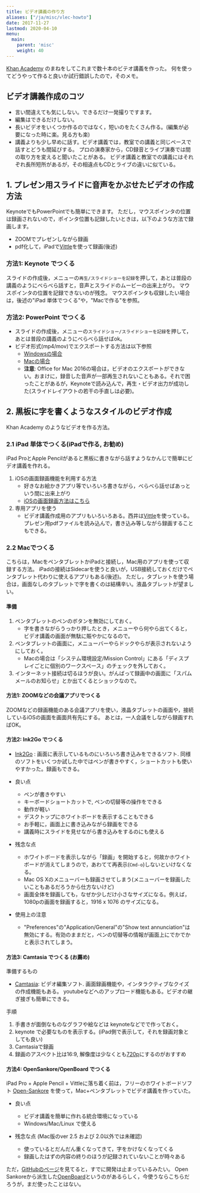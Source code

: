 ```yaml
---
title: ビデオ講義の作り方
aliases: ["/ja/misc/vlec-howto"]
date: 2017-11-27
lastmod: 2020-04-10
menu:
  main:
    parent: 'misc'
    weight: 40
---
```


[Khan Academy](https://ja.khanacademy.org/) のまねをしてこれまで数十本のビテオ講義を作った。
何を使ってどうやって作ると良いか試行錯誤したので，そのメモ。

## ビデオ講義作成のコツ

- 言い間違えても気にしない。できるだけ一発撮りですます。
- 編集はできるだけしない。
- 長いビデオをいくつか作るのではなく，短いのをたくさん作る。(編集が必要になった時に楽。見る方も楽)
- 講義よりも少し早めに話す。ビデオ講義では，教室での講義と同じペースで話すとどうも間延びする。
プロの演奏家から，CD録音とライブ演奏では間の取り方を変えると聞いたことがある。
ビデオ講義と教室での講義にはそれぞれ長所短所があるが，その相違点もCDとライブの違いに似ている。


## 1. プレゼン用スライドに音声をかぶせたビデオの作成方法

KeynoteでもPowerPointでも簡単にできます。
ただし，マウスポインタの位置は録画されないので，ポインタ位置も記録したいときは，以下のような方法で録画します。

- ZOOMでプレゼンしながら録画
- pdf化して，iPadで[Vittle](http://www.qrayon.com/home/vittle/)を使って録画(後述)

### 方法1: Keynote でつくる

スライドの作成後，メニューの`再生/スライドショーを記録`を押して，あとは普段の講義のようにべらべら話すと，音声とスライドのムービーの出来上がり。
マウスポインタの位置を記録できないのが残念。
マウスポインタも収録したい場合は，後述の"iPad 単体でつくる"や，"Macで作る"を参照。

### 方法2: PowerPoint でつくる

- スライドの作成後，メニューの`スライドショー/スライドショーを記録`を押して，あとは普段の講義のようにべらべら話せばok。
- ビデオ形式(mp4/mov)でエクスポートする方法は以下参照
	- [Windowsの場合](https://support.office.com/ja-jp/article/%E3%83%97%E3%83%AC%E3%82%BC%E3%83%B3%E3%83%86%E3%83%BC%E3%82%B7%E3%83%A7%E3%83%B3%E3%82%92%E3%83%93%E3%83%87%E3%82%AA%E3%81%AB%E5%A4%89%E6%8F%9B%E3%81%99%E3%82%8B-c140551f-cb37-4818-b5d4-3e30815c3e83)
	- [Macの場合](https://support.office.com/ja-jp/article/powerpoint-for-mac-%E3%81%AE%E3%83%97%E3%83%AC%E3%82%BC%E3%83%B3%E3%83%86%E3%83%BC%E3%82%B7%E3%83%A7%E3%83%B3%E3%82%92%E5%88%A5%E3%81%AE%E3%83%95%E3%82%A1%E3%82%A4%E3%83%AB%E5%BD%A2%E5%BC%8F%E3%81%A7%E3%82%A8%E3%82%AF%E3%82%B9%E3%83%9D%E3%83%BC%E3%83%88%E3%81%99%E3%82%8B-0547523c-56c4-4799-b5f7-6257907c09ee)
	- **注意**: Office for Mac 2016の場合は，ビデオのエクスポートができない。おまけに，録音した音声が一部再生されないこともある。それで困ったことがあるが，Keynoteで読み込んで，再生・ビデオ出力が成功した(スライドレイアウトの若干の手直しは必要)。


## 2. 黒板に字を書くようなスタイルのビデオ作成

Khan Academy のようなビデオを作る方法。

### 2.1 iPad 単体でつくる(iPadで作る, お勧め)

iPad ProとApple Pencilがあると黒板に書きながら話すようなかんじで簡単にビデオ講義を作れる。

1. iOSの画面録画機能を利用する方法
	- 好きなお絵かきアプリ等でいろいろ書きながら，べらべら話せばあっという間に出来上がり
	- [iOSの画面録画方法はこちら](https://support.apple.com/ja-jp/HT207935)
2. 専用アプリを使う
	- ビデオ講義作成用のアプリもいろいろある。西井は[Vittle](http://www.qrayon.com/home/vittle/)を使っている。プレゼン用pdfファイルを読み込んで，書き込み等しながら録画することもできる。


### 2.2 Macでつくる

こちらは，MacをペンタブレットかiPadと接続し，Mac用のアプリを使って収録する方法。
iPadの接続はSidecarを使うと良いが，USB接続しておくだけでペンタブレット代わりに使えるアプリもある(後述)。
ただし，タブレットを使う場合は，画面なしのタブレットで字を書くのは結構辛い。液晶タブレットが望ましい。


#### 準備

1. ペンタブレットのペンのボタンを無効にしておく。
	- 字を書きながらうっかり押したとき，メニューやら何やら出てくると，ビデオ講義の画面が無駄に賑やかになるので。
2. ペンタブレットの画面に，メニューバーやらドックやらが表示されないようにしておく。
	- Macの場合は「システム環境設定/Mission Control」にある「ディスプレイごとに個別のワークスペース」のチェックを外しておく。
3. インターネット接続は切るほうが良い。がんばって録画中の画面に「スパムメールのお知らせ」とか出てくるとショックなので。


#### 方法1: ZOOMなどの会議アプリでつくる

ZOOMなどの録画機能のある会議アプリを使い，液晶タブレットの画面や，接続しているiOSの画面を画面共有先にする。
あとは，一人会議をしながら録画すればOK。

#### 方法2: Ink2Go でつくる

- [Ink2Go](https://apps.apple.com/jp/app/ink2go/id413610320?mt=12) : 画面に表示しているものにいろいろ書き込みをできるソフト. 同様のソフトをいくつか試した中ではペンが書きやすく，ショートカットも使いやすかった。録画もできる。

- 良い点
	+ ペンが書きやすい
	+ キーボードショートカットで, ペンの切替等の操作をできる
	+ 動作が軽い
	+ デスクトップにホワイトボードを表示することもできる
	+ お手軽に，画面上に書き込みながら録画をできる
	+ 講義時にスライドを見せながら書き込みをするのにも使える
- 残念な点
	+ ホワイトボードを表示しながら「録画」を開始すると，何故かホワイトボードが消えてしまうので，あわてて再表示(`Cmd-o`)しないといけなくなる。
	+ Mac OS Xのメニューバーも録画させてしまう(メニューバーを録画したいこともあるだろうから仕方ないけど)
	+ 画面全体を録画しても，なぜか少しだけ小さなサイズになる。例えば，1080pの画面を録画すると，1916 x 1076 のサイズになる。
- 使用上の注意
	+ "Preferences"の"Application/General"の"Show text annunciation"は無効にする。有効のままだと，ペンの切替等の情報が画面上にでかでかと表示されてしまう。

#### 方法3: Camtasia でつくる (お薦め)

準備するもの

- [Camtasia](http://www.techsmith.co.jp/camtasia.html?gclid=Cj0KEQjwxd6oBRCRoMrWmLOCvI4BEiQAYyZdkQQBW26VhUB4aYDdGs87XPNiyOjSk039ZLG9c44_aAwaAl_O8P8HAQ): ビデオ編集ソフト. 画面録画機能や，インタラクティブなクイズの作成機能もある。 youtubeなどへのアップロード機能もある。ビデオの継ぎ接ぎも簡単にできる。


手順

1. 手書きが面倒なものなグラフや絵などは keynoteなどでで作っておく。
2. keynote で必要なものを表示する。(iPad側で表示して，それを録画対象としても良い)
3. Camtasiaで録画
4. 録画のアスペクト比は16:9, 解像度は少なくとも[720p](https://support.google.com/youtube/answer/1722171?hl=ja)にするのがおすすめ

#### 方法4: OpenSankore/OpenBoard でつくる

iPad Pro + Apple Pencil + Vittleに落ち着く前は，フリーのホワイトボードソフト [Open-Sankore](http://open-sankore.org) を使って，Mac+ペンタブレットでビデオ講義を作っていた。

- 良い点
	+ ビデオ講義を簡単に作れる統合環境になっている
	+ Windows/Mac/Linux で使える

- 残念な点 (Mac版のver 2.5 および 2.0以外では未確認)
	+ 使っているとだんだん重くなってきて，字をかけなくなってくる
	+ 録画したはずの内容の終りのほうが記録されていないことが時々ある

ただ，[GitHubのページ](https://github.com/Sankore)を見てると，すでに開発は止まっているみたい。
Open Sankoreから派生した[OpenBoard](http://openboard.ch/index.en.html)というのがあるらしく，今使うならこちらだろうが，まだ使ったことはない。

